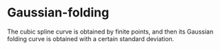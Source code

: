 # Gaussian-folding
The cubic spline curve is obtained by finite points, and then its Gaussian folding curve is obtained with a certain standard deviation. 
